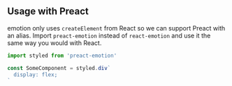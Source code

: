 ## Usage with Preact

emotion only uses `createElement` from React so we can support Preact with an alias. Import `preact-emotion` instead of `react-emotion` and use it the same way you would with React.

```jsx
import styled from 'preact-emotion'

const SomeComponent = styled.div`
  display: flex;
`
```